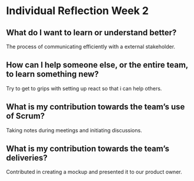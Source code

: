 # Individual Reflection Week 2

## What do I want to learn or understand better?
The process of communicating efficiently with a external stakeholder.

## How can I help someone else, or the entire team, to learn something new?
Try to get to grips with setting up react so that i can help others.

## What is my contribution towards the team’s use of Scrum?
Taking notes during meetings and initiating discussions.

## What is my contribution towards the team’s deliveries?
Contributed in creating a mockup and presented it to our product owner.

